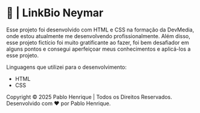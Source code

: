 # 👤 | LinkBio Neymar

Esse projeto foi desenvolvido com HTML e CSS na formação da DevMedia, onde estou atualmente me desenvolvendo profissionalmente. Além disso, esse projeto fictício foi muito gratificante ao fazer, foi bem desafiador em alguns pontos e consegui aperfeiçoar meus conhecimentos e aplicá-los a esse projeto.

Linguagens que utilizei para o desenvolvimento:

- HTML
- CSS

Copyright &copy; 2025 Pablo Henrique | Todos os Direitos Reservados.
Desenvolvido com ❤ por Pablo Henrique.